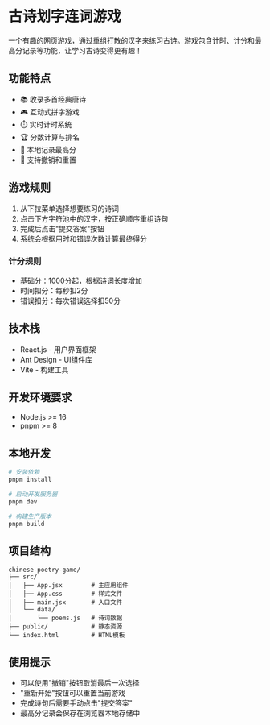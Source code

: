 # 古诗划字连词游戏

一个有趣的网页游戏，通过重组打散的汉字来练习古诗。游戏包含计时、计分和最高分记录等功能，让学习古诗变得更有趣！

## 功能特点

- 📚 收录多首经典唐诗
- 🎮 互动式拼字游戏
- ⏱️ 实时计时系统
- 🏆 分数计算与排名
- 💾 本地记录最高分
- 🔄 支持撤销和重置

## 游戏规则

1. 从下拉菜单选择想要练习的诗词
2. 点击下方字符池中的汉字，按正确顺序重组诗句
3. 完成后点击"提交答案"按钮
4. 系统会根据用时和错误次数计算最终得分

### 计分规则

- 基础分：1000分起，根据诗词长度增加
- 时间扣分：每秒扣2分
- 错误扣分：每次错误选择扣50分

## 技术栈

- React.js - 用户界面框架
- Ant Design - UI组件库
- Vite - 构建工具

## 开发环境要求

- Node.js >= 16
- pnpm >= 8

## 本地开发

```bash
# 安装依赖
pnpm install

# 启动开发服务器
pnpm dev

# 构建生产版本
pnpm build
```

## 项目结构

```
chinese-poetry-game/
├── src/
│   ├── App.jsx        # 主应用组件
│   ├── App.css        # 样式文件
│   ├── main.jsx       # 入口文件
│   └── data/
│       └── poems.js   # 诗词数据
├── public/            # 静态资源
└── index.html         # HTML模板
```

## 使用提示

- 可以使用"撤销"按钮取消最后一次选择
- "重新开始"按钮可以重置当前游戏
- 完成诗句后需要手动点击"提交答案"
- 最高分记录会保存在浏览器本地存储中
